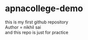 # apnacollege-demo
this is my first github repository
<br>
Author = nikhil sai
<br>
and this repo is just for practice
